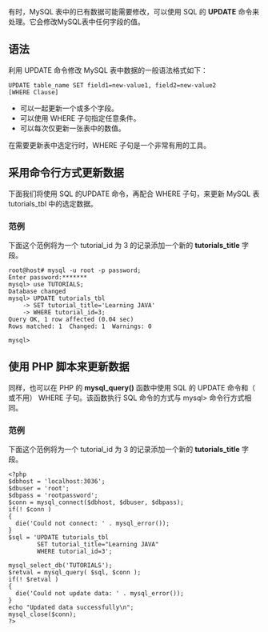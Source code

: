 有时，MySQL 表中的已有数据可能需要修改，可以使用 SQL 的 **UPDATE** 命令来处理。它会修改MySQL表中任何字段的值。   

## 语法  

利用 UPDATE 命令修改 MySQL 表中数据的一般语法格式如下：   

```
UPDATE table_name SET field1=new-value1, field2=new-value2
[WHERE Clause]

```  

- 可以一起更新一个或多个字段。   
- 可以使用 WHERE 子句指定任意条件。   
- 可以每次仅更新一张表中的数值。  

在需要更新表中选定行时，WHERE 子句是一个非常有用的工具。  

## 采用命令行方式更新数据   

下面我们将使用 SQL 的UPDATE 命令，再配合 WHERE 子句，来更新 MySQL 表 tutorials_tbl 中的选定数据。  

### 范例  

下面这个范例将为一个 tutorial_id 为 3 的记录添加一个新的 **tutorials_title** 字段。     

```
root@host# mysql -u root -p password;
Enter password:*******
mysql> use TUTORIALS;
Database changed
mysql> UPDATE tutorials_tbl 
    -> SET tutorial_title='Learning JAVA' 
    -> WHERE tutorial_id=3;
Query OK, 1 row affected (0.04 sec)
Rows matched: 1  Changed: 1  Warnings: 0

mysql>

```  

## 使用 PHP 脚本来更新数据  

同样，也可以在 PHP 的 **mysql_query()** 函数中使用 SQL 的 UPDATE 命令和（ 或不用） WHERE 子句。该函数执行 SQL 命令的方式与 mysql> 命令行方式相同。

### 范例  

下面这个范例将为一个 tutorial_id 为 3 的记录添加一个新的 **tutorials_title** 字段。     


```
<?php
$dbhost = 'localhost:3036';
$dbuser = 'root';
$dbpass = 'rootpassword';
$conn = mysql_connect($dbhost, $dbuser, $dbpass);
if(! $conn )
{
  die('Could not connect: ' . mysql_error());
}
$sql = 'UPDATE tutorials_tbl
        SET tutorial_title="Learning JAVA"
        WHERE tutorial_id=3';

mysql_select_db('TUTORIALS');
$retval = mysql_query( $sql, $conn );
if(! $retval )
{
  die('Could not update data: ' . mysql_error());
}
echo "Updated data successfully\n";
mysql_close($conn);
?>
```
